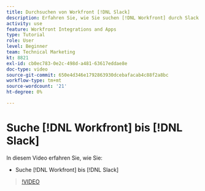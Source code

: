 ```yaml
---
title: Durchsuchen von Workfront [!DNL Slack]
description: Erfahren Sie, wie Sie suchen [!DNL Workfront] durch Slack
activity: use
feature: Workfront Integrations and Apps
type: Tutorial
role: User
level: Beginner
team: Technical Marketing
kt: 8821
exl-id: cb0ec783-0e2c-498d-a481-63617eddae8e
doc-type: video
source-git-commit: 650e4d346e1792863930dcebafacab4c88f2a8bc
workflow-type: tm+mt
source-wordcount: '21'
ht-degree: 0%

---
```


# Suche [!DNL Workfront] bis [!DNL Slack]

In diesem Video erfahren Sie, wie Sie:

* Suche [!DNL Workfront] bis [!DNL Slack]

>[!VIDEO](https://video.tv.adobe.com/v/335121/?quality=12&learn=on)
